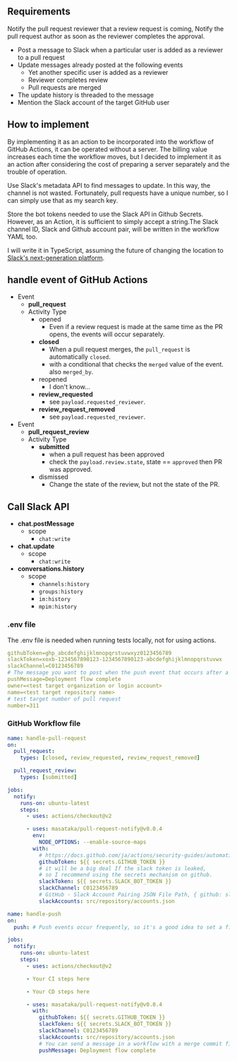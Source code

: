 ## Requirements

Notify the pull request reviewer that a review request is coming,
Notify the pull request author as soon as the reviewer completes the approval.

- Post a message to Slack when a particular user is added as a reviewer to a pull request
- Update messages already posted at the following events
    - Yet another specific user is added as a reviewer
    - Reviewer completes review
    - Pull requests are merged
- The update history is threaded to the message
- Mention the Slack account of the target GitHub user

## How to implement

By implementing it as an action to be incorporated into the workflow of GitHub Actions,
it can be operated without a server. The billing value increases each time the workflow moves,
but I decided to implement it as an action after considering the cost of preparing a server separately
and the trouble of operation.

Use Slack's metadata API to find messages to update. In this way, the channel is not wasted.
Fortunately, pull requests have a unique number, so I can simply use that as my search key.

Store the bot tokens needed to use the Slack API in Github Secrets. However, as an Action,
it is sufficient to simply accept a string.The Slack channel ID, Slack and Github account pair,
will be written in the workflow YAML too.

I will write it in TypeScript, assuming the future of changing the location to
[Slack's next-generation platform](https://api.slack.com/future).

## handle event of GitHub Actions

- Event
    - **pull_request**
    - Activity Type
        - opened
            - Even if a review request is made at the same time as the PR opens, the events will occur separately.
        - **closed**
            - When a pull request merges, the `pull_request` is automatically `closed`.
            - with a conditional that checks the `merged` value of the event. also `merged_by`.
        - reopened
            - I don't know...
        - **review_requested**
            - see `payload.requested_reviewer`.
        - **review_request_removed**
            - see `payload.requested_reviewer`.
- Event
    - **pull_request_review**
    - Activity Type
        - **submitted**
            - when a pull request has been approved
            - check the `payload.review.state`, state == `approved` then PR was approved.
        - dismissed
            - Change the state of the review, but not the state of the PR.

## Call Slack API

- **chat.postMessage**
    - scope
        - `chat:write`
- **chat.update**
    - scope
        - `chat:write`
- **conversations.history**
    - scope
        - `channels:history`
        - `groups:history`
        - `im:history`
        - `mpim:history`

### .env file

The .env file is needed when running tests locally, not for using actions.

```yml
githubToken=ghp_abcdefghijklmnopqrstuvwxyz0123456789
slackToken=xoxb-1234567890123-1234567890123-abcdefghijklmnopqrstuvwx
slackChannel=C0123456789
# The message you want to post when the push event that occurs after a merge commit is complete.
pushMessage=Deployment flow complete
owner=<test target organization or login account>
name=<test target repository name>
# test target number of pull request
number=311
```

### GitHub Workflow file

```yml
name: handle-pull-request
on:
  pull_request:
    types: [closed, review_requested, review_request_removed]

  pull_request_review:
    types: [submitted]

jobs:
  notify:
    runs-on: ubuntu-latest
    steps:
      - uses: actions/checkout@v2

      - uses: masataka/pull-request-notify@v0.0.4
        env:
          NODE_OPTIONS: --enable-source-maps
        with:
          # https://docs.github.com/ja/actions/security-guides/automatic-token-authentication
          githubToken: ${{ secrets.GITHUB_TOKEN }}
          # it will be a big deal If the slack token is leaked,
          # so I recommend using the secrets mechanism on github.
          slackToken: ${{ secrets.SLACK_BOT_TOKEN }}
          slackChannel: C0123456789
          # GitHub - Slack Account Pairing JSON File Path, { github: slack, github: slack ... } style
          slackAccounts: src/repository/accounts.json
```

```yml
name: handle-push
on:
  push: # Push events occur frequently, so it's a good idea to set a filter.

jobs:
  notify:
    runs-on: ubuntu-latest
    steps:
      - uses: actions/checkout@v2

      - Your CI steps here

      - Your CD steps here

      - uses: masataka/pull-request-notify@v0.0.4
        with:
          githubToken: ${{ secrets.GITHUB_TOKEN }}
          slackToken: ${{ secrets.SLACK_BOT_TOKEN }}
          slackChannel: C0123456789
          slackAccounts: src/repository/accounts.json
          # You can send a message in a workflow with a merge commit fired by a pull request merge operation.
          pushMessage: Deployment flow complete
```